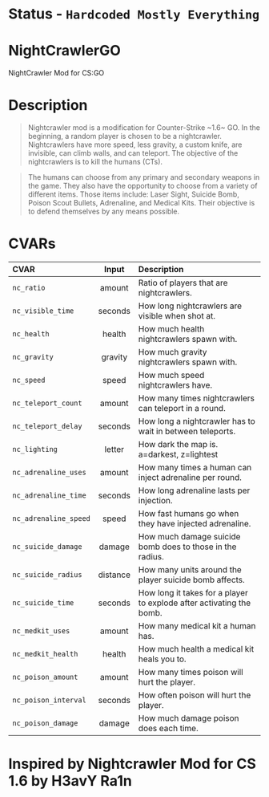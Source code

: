# Status - `Hardcoded Mostly Everything`

# NightCrawlerGO
NightCrawler Mod for CS:GO

# Description

> Nightcrawler mod is a modification for Counter-Strike ~1.6~ GO. In the beginning, a random player is chosen to be a nightcrawler. Nightcrawlers have more speed, less gravity, a custom knife, are invisible, can climb walls, and can teleport. The objective of the nightcrawlers is to kill the humans (CTs).

> The humans can choose from any primary and secondary weapons in the game. They also have the opportunity to choose from a variety of different items. Those items include: Laser Sight, Suicide Bomb, Poison Scout Bullets, Adrenaline, and Medical Kits. Their objective is to defend themselves by any means possible.


# CVARs

| CVAR | Input | Description |
|:--- |:---:|:--- |
| `nc_ratio` | amount | Ratio of players that are nightcrawlers.
| `nc_visible_time` | seconds | How long nightcrawlers are visible when shot at.
| `nc_health` | health | How much health nightcrawlers spawn with.
| `nc_gravity` | gravity | How much gravity nightcrawlers spawn with.
| `nc_speed` | speed | How much speed nightcrawlers have.
| `nc_teleport_count` | amount | How many times nightcrawlers can teleport in a round.
| `nc_teleport_delay` | seconds | How long a nightcrawler has to wait in between teleports.
| `nc_lighting` | letter | How dark the map is. a=darkest, z=lightest
| `nc_adrenaline_uses` | amount | How many times a human can inject adrenaline per round.
| `nc_adrenaline_time` | seconds | How long adrenaline lasts per injection.
| `nc_adrenaline_speed` | speed | How fast humans go when they have injected adrenaline.
| `nc_suicide_damage` | damage | How much damage suicide bomb does to those in the radius.
| `nc_suicide_radius` | distance | How many units around the player suicide bomb affects.
| `nc_suicide_time` | seconds | How long it takes for a player to explode after activating the bomb.
| `nc_medkit_uses` | amount | How many medical kit a human has.
| `nc_medkit_health` | health | How much health a medical kit heals you to.
| `nc_poison_amount` | amount | How many times poison will hurt the player.
| `nc_poison_interval` | seconds | How often poison will hurt the player.
| `nc_poison_damage` | damage | How much damage poison does each time.

# Inspired by Nightcrawler Mod for CS 1.6 by H3avY Ra1n
